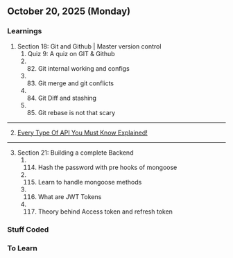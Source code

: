 ## October 20, 2025 (Monday)

### Learnings

1. Section 18: Git and Github | Master version control
   1. Quiz 9: A quiz on GIT & Github
   2. 82. Git internal working and configs
   3. 83. Git merge and git conflicts
   4. 84. Git Diff and stashing
   5. 85. Git rebase is not that scary
---

2. [Every Type Of API You Must Know Explained!](https://www.youtube.com/watch?v=pBASqUbZgkY)

---
3. Section 21: Building a complete Backend
   1. 114. Hash the password with pre hooks of mongoose
   2. 115. Learn to handle mongoose methods
   3. 116. What are JWT Tokens
   4. 117. Theory behind Access token and refresh token

### Stuff Coded

### To Learn
